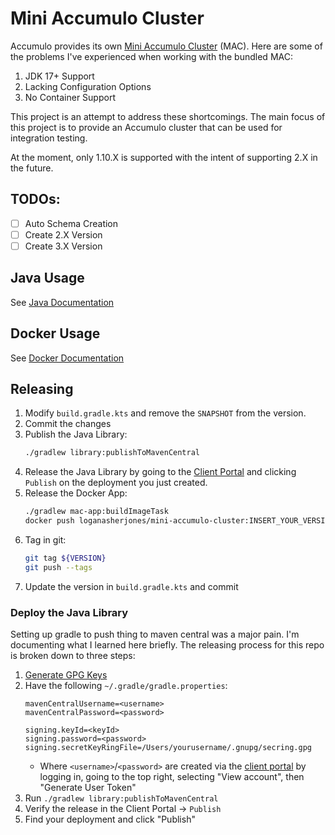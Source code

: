 # Mini Accumulo Cluster

Accumulo provides its own [Mini Accumulo Cluster](https://accumulo.apache.org/1.10/accumulo_user_manual.html#_mini_accumulo_cluster) (MAC).
Here are some of the problems I've experienced when working with the bundled MAC:

1. JDK 17+ Support
2. Lacking Configuration Options
3. No Container Support

This project is an attempt to address these shortcomings. The main focus of
this project is to provide an Accumulo cluster that can be used for integration
testing.

At the moment, only 1.10.X is supported with the intent of supporting 2.X in
the future.

## TODOs:

- [ ] Auto Schema Creation
- [ ] Create 2.X Version
- [ ] Create 3.X Version

## Java Usage

See [Java Documentation](./docs/java/index.md)

## Docker Usage

See [Docker Documentation](./docs/docker/index.md)

## Releasing

1. Modify `build.gradle.kts` and remove the `SNAPSHOT` from the version.
2. Commit the changes
3. Publish the Java Library:
   ```bash
   ./gradlew library:publishToMavenCentral 
   ```
4. Release the Java Library by going to the [Client Portal](https://central.sonatype.com/publishing)
   and clicking `Publish` on the deployment you just created.
5. Release the Docker App:
   ```bash
   ./gradlew mac-app:buildImageTask
   docker push loganasherjones/mini-accumulo-cluster:INSERT_YOUR_VERSION
   ```
6. Tag in git:
   ```bash
   git tag ${VERSION}
   git push --tags
   ```
7. Update the version in `build.gradle.kts` and commit

### Deploy the Java Library

Setting up gradle to push thing to maven central was a major pain. I'm
documenting what I learned here briefly. The releasing process for this
repo is broken down to three steps:

1. [Generate GPG Keys](https://docs.github.com/en/authentication/managing-commit-signature-verification/adding-a-gpg-key-to-your-github-account)
2. Have the following `~/.gradle/gradle.properties`:
   ```
   mavenCentralUsername=<username>
   mavenCentralPassword=<password>

   signing.keyId=<keyId>
   signing.password=<password>
   signing.secretKeyRingFile=/Users/yourusername/.gnupg/secring.gpg
   ```
   * Where `<username>`/`<password>` are created via the [client portal](https://central.sonatype.com/)
     by logging in, going to the top right, selecting "View account", then
     "Generate User Token"
3. Run `./gradlew library:publishToMavenCentral`
4. Verify the release in the Client Portal -> `Publish`
5. Find your deployment and click "Publish"
